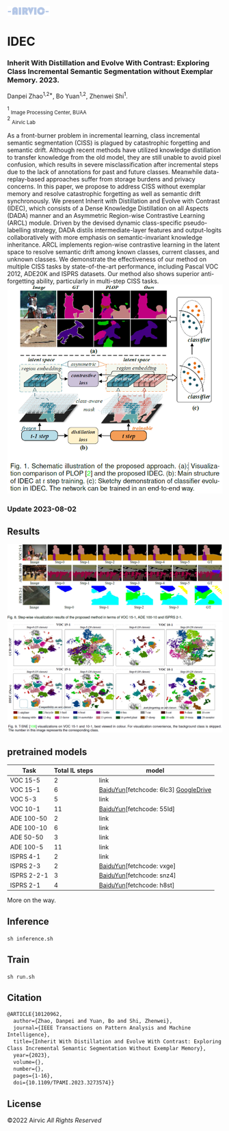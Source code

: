 <img src="illustration/AIRVIC.png" width="100px">

# IDEC
### Inherit With Distillation and Evolve With Contrast: Exploring Class Incremental Semantic Segmentation without Exemplar Memory. 2023.

Danpei Zhao<sup>1,2*</sup>, Bo Yuan<sup>1,2</sup>,  Zhenwei Shi<sup>1</sup>.

<sup>1</sup> <sub>Image Processing Center, BUAA</sub><br />
<sup>2</sup> <sub>Airvic Lab</sub><br />

As a front-burner problem in incremental learning, class incremental semantic segmentation (CISS) is plagued by catastrophic forgetting and semantic drift. Although recent methods have utilized knowledge distillation to transfer knowledge from the old model, they are still unable to avoid pixel confusion, which results in severe misclassification after incremental steps due to the lack of annotations for past and future classes. Meanwhile data-replay-based approaches suffer from storage burdens and privacy concerns. In this paper, we propose to address CISS without exemplar memory and resolve catastrophic forgetting as well as semantic drift synchronously. We present Inherit with Distillation and Evolve with Contrast (IDEC), which consists of a Dense Knowledge Distillation on all Aspects (DADA) manner and an Asymmetric Region-wise Contrastive Learning (ARCL) module.  Driven by the devised dynamic class-specific pseudo-labelling strategy,  DADA distils intermediate-layer features and output-logits collaboratively with more emphasis on semantic-invariant knowledge inheritance. ARCL implements region-wise contrastive learning in the latent space to resolve semantic drift among known classes, current classes, and unknown classes.
We demonstrate the effectiveness of our method on multiple CISS tasks by state-of-the-art performance, including Pascal VOC 2012, ADE20K and ISPRS datasets. Our method also shows superior anti-forgetting ability, particularly in multi-step CISS tasks. 
![algorithm](illustration/Fig1.png)

### Update 2023-08-02

## Results
![visualization](illustration/Fig8.png)
![interpretability](illustration/Fig9.png)
## pretrained models

| Task        | Total IL steps   | model 
|-------------|---------|-----------
| VOC 15-5    | 2       | link    
| VOC 15-1    | 6       | [BaiduYun](https://pan.baidu.com/s/1zvusmhzKrCWQDPnUKQnZCQ)[fetchcode: 6lc3]  [GoogleDrive](https://drive.google.com/drive/u/0/folders/1JHQYep21cWuK97HX2xWLf9QacG3HQVCs) 
| VOC 5-3     | 5       | link    
| VOC 10-1    | 11      | [BaiduYun](https://pan.baidu.com/s/1h4UYJcRtD_Kzz0OWAHOtig)[fetchcode: 55ld]  
| ADE 100-50  | 2       | link 
| ADE 100-10  | 6       | link   
| ADE 50-50   | 3       | link  
| ADE 100-5   | 11      | link   
| ISPRS 4-1   | 2       | link    
| ISPRS 2-3   | 2       | [BaiduYun](https://pan.baidu.com/s/14_-FFm-O2Rz_3Mqt4ls5Wg)[fetchcode: vxge]    
| ISPRS 2-2-1 | 3       | [BaiduYun](https://pan.baidu.com/s/1jYQlj9x-VadharG9RVdjeg)[fetchcode: snz4]  
| ISPRS 2-1   | 4       | [BaiduYun](https://pan.baidu.com/s/1qPz1XqgIBkYW92-Zh6ZUcA)[fetchcode: h8st]    

More on the way.

## Inference
```sh inference.sh```

## Train
```sh run.sh```

## Citation
```
@ARTICLE{10120962,
  author={Zhao, Danpei and Yuan, Bo and Shi, Zhenwei},
  journal={IEEE Transactions on Pattern Analysis and Machine Intelligence}, 
  title={Inherit With Distillation and Evolve With Contrast: Exploring Class Incremental Semantic Segmentation Without Exemplar Memory}, 
  year={2023},
  volume={},
  number={},
  pages={1-16},
  doi={10.1109/TPAMI.2023.3273574}}
```
## License
©2022 Airvic *All Rights Reserved*



